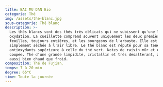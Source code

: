 ```yaml
---
title: BAI MU DAN Bio
categorie: Thé
img: /assets/thé-blanc.jpg
sous-categorie: Thé blanc
description: >-
  Les thés blancs sont des thés très délicats qui ne subissent qu'une légère
  oxydation. La cueillette comprend souvent uniquement les deux premières
  feuilles, toujours entières, et les bourgeons de l'arbuste. Elle est
  simplement séchée à l'air libre. Le thé blanc est réputé pour sa teneur en
  antioxydants supérieure à celle du thé vert. Notes de raisin mûr et d'herbe
  coupée. Thé d'une grande limpidité, cristallin et très désaltèrant, à déguster
  aussi bien chaud que froid.
composition: Thé de Fujian.
temps: 7 à 20 min
degree: 65°C
time: Toute la journée
---
```


